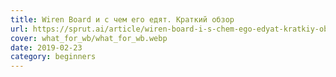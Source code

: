 ```yaml
---
title: Wiren Board и с чем его едят. Краткий обзор
url: https://sprut.ai/article/wiren-board-i-s-chem-ego-edyat-kratkiy-obzor
cover: what_for_wb/what_for_wb.webp
date: 2019-02-23
category: beginners
---
```

